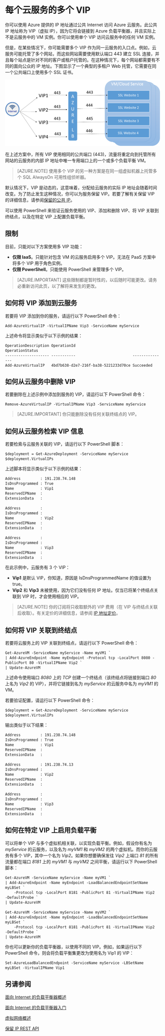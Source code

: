 <properties 
   pageTitle="每个云服务的多个 VIP"
   description="概述 MultiVIP，以及如何在云服务上设置多个 VIP"
   services="load-balancer"
   documentationCenter="na"
   authors="joaoma"
   manager="adinah"
   editor="tysonn" />
<tags 
   ms.service="load-balancer"
   ms.date="02/09/2016"
   wacn.date="08/29/2016" />

# 每个云服务的多个 VIP
你可以使用 Azure 提供的 IP 地址通过公共 Internet 访问 Azure 云服务。此公共 IP 地址称为 VIP（虚拟 IP），因为它将会链接到 Azure 负载平衡器，并且实际上不是云服务中的 VM 实例。你可以使用单个 VIP 访问云服务中的任何 VM 实例。

但是，在某些情况下，你可能需要多个 VIP 作为同一云服务的入口点。例如，云服务可能托管了多个网站，而这些网站需要使用默认端口 443 建立 SSL 连接，并且每个站点是针对不同的客户或租户托管的。在这种情况下，每个网站都需要有不同的面向公众的 IP 地址。下图显示了一个典型的多租户 Web 托管，它需要在同一个公共端口上使用多个 SSL 证书。

![多 VIP SSL 方案](./media/load-balancer-multivip/Figure1.png)

在上述方案中，所有 VIP 使用相同的公共端口 (443)，流量将重定向到托管所有网站的云服务的内部 IP 地址中唯一专用端口上的一个或多个负载平衡 VM。

>[AZURE.NOTE] 使用多个 VIP 的另一种方案是在同一组虚拟机器上托管多个 SQL AlwaysOn 可用性组侦听器。

默认情况下，VIP 是动态的，这意味着，分配给云服务的实际 IP 地址会随着时间改变。为了防止发生这种情况，你可以为服务保留 VIP。若要了解有关保留 VIP 的详细信息，请参阅[保留的公共 IP](/documentation/articles/virtual-networks-reserved-public-ip/)。


可以使用 PowerShell 来验证云服务使用的 VIP、添加和删除 VIP、将 VIP 关联到终结点，以及在特定 VIP 上配置负载平衡。

## 限制

目前，只能对以下方案使用多 VIP 功能：

- **仅限 IaaS**。只能针对包含 VM 的云服务启用多个 VIP。无法在 PaaS 方案中将多个 VIP 用于角色实例。
- **仅限 PowerShell**。只能使用 PowerShell 来管理多个 VIP。

>[AZURE.IMPORTANT] 这些限制都是暂时性的，以后随时可能更改。请务必重新访问此页，以了解将来发生的更改。


## 如何将 VIP 添加到云服务
若要将 VIP 添加到你的服务，请运行以下 PowerShell 命令：

    Add-AzureVirtualIP -VirtualIPName Vip3 -ServiceName myService

上述命令将显示类似于以下示例的结果：

    OperationDescription OperationId                          OperationStatus
    -------------------- -----------                          ---------------
    Add-AzureVirtualIP   4bd7b638-d2e7-216f-ba38-5221233d70ce Succeeded

## 如何从云服务中删除 VIP
若要删除在上述示例中添加到服务的 VIP，请运行以下 PowerShell 命令：

    Remove-AzureVirtualIP -VirtualIPName Vip3 -ServiceName myService

>[AZURE.IMPORTANT] 你只能删除没有任何关联终结点的 VIP。

## 如何从云服务检索 VIP 信息
若要检索与云服务关联的 VIP，请运行以下 PowerShell 脚本：

    $deployment = Get-AzureDeployment -ServiceName myService
    $deployment.VirtualIPs

上述脚本将显示类似于以下示例的结果：

    Address         : 191.238.74.148
    IsDnsProgrammed : True
    Name            : Vip1
    ReservedIPName  :
    ExtensionData   :

    Address         :
    IsDnsProgrammed :
    Name            : Vip2
    ReservedIPName  :
    ExtensionData   :

    Address         :
    IsDnsProgrammed :
    Name            : Vip3
    ReservedIPName  :
    ExtensionData   :

在此示例中，云服务有 3 个 VIP：

- **Vip1** 是默认 VIP，你知道，原因是 IsDnsProgrammedName 的值设置为 true。
- **Vip2** 和 **Vip3** 未被使用，因为它们没有任何 IP 地址。仅当已将某个终结点关联到 VIP 时，才会使用相应的 VIP。

>[AZURE.NOTE] 你的订阅将只收取额外的 VIP 费用（在 VIP 与终结点关联后收取）。有关定价的详细信息，请参阅 [IP 地址定价](https://azure.microsoft.com/pricing/details/ip-addresses/)。

## 如何将 VIP 关联到终结点
若要将云服务上的 VIP 关联到终结点，请运行以下 PowerShell 命令：

    Get-AzureVM -ServiceName myService -Name myVM1 `
    | Add-AzureEndpoint -Name myEndpoint -Protocol tcp -LocalPort 8080 -PublicPort 80 -VirtualIPName Vip2 `
    | Update-AzureVM

上述命令使用端口 *8080* 上的 *TCP* 创建一个终结点（该终结点将链接到端口 *80* 上名为 *Vip2* 的 VIP），并将它链接到名为 *myService* 的云服务中名为 *myVM1* 的 VM。

若要验证配置，请运行以下 PowerShell 命令：

    $deployment = Get-AzureDeployment -ServiceName myService
    $deployment.VirtualIPs

输出类似于以下结果：

    Address         : 191.238.74.148
    IsDnsProgrammed : True
    Name            : Vip1
    ReservedIPName  :
    ExtensionData   :

    Address         : 191.238.74.13
    IsDnsProgrammed :
    Name            : Vip2
    ReservedIPName  :
    ExtensionData   :

    Address         :
    IsDnsProgrammed :
    Name            : Vip3
    ReservedIPName  :
    ExtensionData   :

## 如何在特定 VIP 上启用负载平衡
可以将单个 VIP 与多个虚拟机相关联，以实现负载平衡。例如，假设你有名为 *myService* 的云服务，以及名为 *myVM1* 和 *myVM2* 的两个虚拟机。而你的云服务有多个 VIP，其中一个名为 *Vip2*。如果你想要确保发往 *Vip2* 上端口 *81* 的所有流量都在端口 *8181* 上的 *myVM1* 与 *myVM2* 之间平衡，请运行以下 PowerShell 脚本：

    Get-AzureVM -ServiceName myService -Name myVM1 `
    | Add-AzureEndpoint -Name myEndpoint -LoadBalancedEndpointSetName myLBSet `
        -Protocol tcp -LocalPort 8181 -PublicPort 81 -VirtualIPName Vip2  -DefaultProbe `
    | Update-AzureVM

    Get-AzureVM -ServiceName myService -Name myVM2 `
    | Add-AzureEndpoint -Name myEndpoint -LoadBalancedEndpointSetName myLBSet `
        -Protocol tcp -LocalPort 8181 -PublicPort 81 -VirtualIPName Vip2  -DefaultProbe `
    | Update-AzureVM

你也可以更新你的负载平衡器，以使用不同的 VIP。例如，如果运行以下 PowerShell 命令，则会将负载平衡集更改为使用名为 Vip1 的 VIP：

    Set-AzureLoadBalancedEndpoint -ServiceName myService -LBSetName myLBSet -VirtualIPName Vip1

## 另请参阅

[面向 Internet 的负载平衡器概述](/documentation/articles/load-balancer-internet-overview/)

[面向 Internet 的负载平衡器入门](/documentation/articles/load-balancer-get-started-internet-arm-ps/)

[虚拟网络概述](/documentation/articles/virtual-networks-overview/)

[保留 IP REST API](https://msdn.microsoft.com/zh-cn/library/azure/dn722420.aspx)
 

<!---HONumber=Mooncake_0822_2016-->